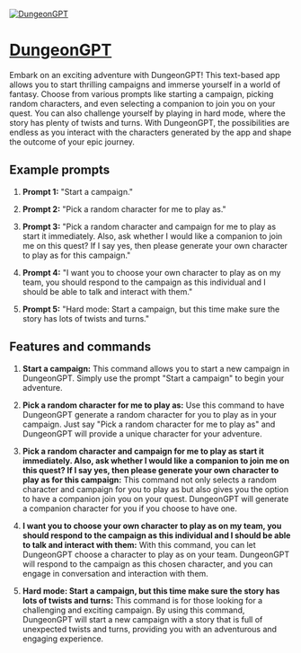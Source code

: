 [![DungeonGPT](https://files.oaiusercontent.com/file-bCkzKCmERSx4Ww55fuGPbtvb?se=2123-10-17T11%3A32%3A57Z&sp=r&sv=2021-08-06&sr=b&rscc=max-age%3D31536000%2C%20immutable&rscd=attachment%3B%20filename%3Dalexjackhughes_80s_conan_comic_style_cover_of_an_old_wizard_loo_18e46804-0bac-4a81-b634-1ab65bc13c44.png&sig=fieAwQynW8J9/UnYNn1zT%2BDffEeQj1IorcyoPt0MREQ%3D)](https://chat.openai.com/g/g-tYTue9qJ6-dungeongpt)

# [DungeonGPT](https://chat.openai.com/g/g-tYTue9qJ6-dungeongpt)

Embark on an exciting adventure with DungeonGPT! This text-based app allows you to start thrilling campaigns and immerse yourself in a world of fantasy. Choose from various prompts like starting a campaign, picking random characters, and even selecting a companion to join you on your quest. You can also challenge yourself by playing in hard mode, where the story has plenty of twists and turns. With DungeonGPT, the possibilities are endless as you interact with the characters generated by the app and shape the outcome of your epic journey.

## Example prompts

1. **Prompt 1:** "Start a campaign."

2. **Prompt 2:** "Pick a random character for me to play as."

3. **Prompt 3:** "Pick a random character and campaign for me to play as start it immediately. Also, ask whether I would like a companion to join me on this quest? If I say yes, then please generate your own character to play as for this campaign."

4. **Prompt 4:** "I want you to choose your own character to play as on my team, you should respond to the campaign as this individual and I should be able to talk and interact with them."

5. **Prompt 5:** "Hard mode: Start a campaign, but this time make sure the story has lots of twists and turns."


## Features and commands

1. **Start a campaign:** This command allows you to start a new campaign in DungeonGPT. Simply use the prompt "Start a campaign" to begin your adventure.

2. **Pick a random character for me to play as:** Use this command to have DungeonGPT generate a random character for you to play as in your campaign. Just say "Pick a random character for me to play as" and DungeonGPT will provide a unique character for your adventure.

3. **Pick a random character and campaign for me to play as start it immediately. Also, ask whether I would like a companion to join me on this quest? If I say yes, then please generate your own character to play as for this campaign:** This command not only selects a random character and campaign for you to play as but also gives you the option to have a companion join you on your quest. DungeonGPT will generate a companion character for you if you choose to have one.

4. **I want you to choose your own character to play as on my team, you should respond to the campaign as this individual and I should be able to talk and interact with them:** With this command, you can let DungeonGPT choose a character to play as on your team. DungeonGPT will respond to the campaign as this chosen character, and you can engage in conversation and interaction with them.

5. **Hard mode: Start a campaign, but this time make sure the story has lots of twists and turns:** This command is for those looking for a challenging and exciting campaign. By using this command, DungeonGPT will start a new campaign with a story that is full of unexpected twists and turns, providing you with an adventurous and engaging experience.